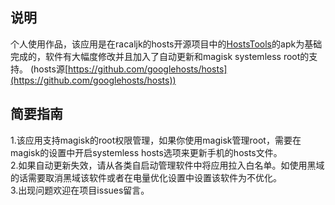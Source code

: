 ## 说明
个人使用作品，该应用是在racaljk的hosts开源项目中的[HostsTools](https://github.com/HostsTools/Android)的apk为基础完成的，软件有大幅度修改并且加入了自动更新和magisk systemless root的支持。 (hosts源[https://github.com/googlehosts/hosts](https://github.com/googlehosts/hosts))
## 简要指南 
1.该应用支持magisk的root权限管理，如果你使用magisk管理root，需要在magisk的设置中开启systemless hosts选项来更新手机的hosts文件。  <br/>
2.如果自动更新失效，请从各类自启动管理软件中将应用拉入白名单。如使用黑域的话需要取消黑域该软件或者在电量优化设置中设置该软件为不优化。  <br/>
3.出现问题欢迎在项目issues留言。<br/>
